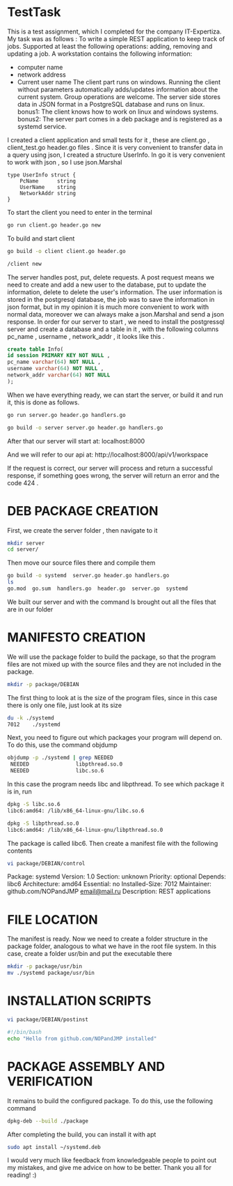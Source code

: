 # TestTask
This is a test assignment, which I completed for the company IT-Expertiza. My task was as follows : 
To write a simple REST application to keep track of jobs.
Supported at least the following operations: adding, removing and updating a job.
A workstation contains the following information:
   - computer name
   - network address
   - Current user name
The client part runs on windows. Running the client without parameters automatically adds/updates information about the current system. Group operations are welcome.
The server side stores data in JSON format in a PostgreSQL database and runs on linux.
bonus1:
  The client knows how to work on linux and windows systems.
bonus2:
  The server part comes in a deb package and is registered as a systemd service.


I created a client application and small tests for it , these are client.go , client_test.go header.go files . 
Since it is very convenient to transfer data in a query using json, I created a structure UserInfo. In go it is very convenient to work with json , so I use json.Marshal
```Golang
type UserInfo struct {
	PcName      string
	UserName    string
	NetworkAddr string
}
```
To start the client you need to enter in the terminal
```bash
go run client.go header.go new
```
To build and start client
```bash
go build -o client client.go header.go

/client new
```

The server handles post, put, delete requests.
A post request means we need to create and add a new user to the database, put to update the information, delete to delete the user's information. 
The user information is stored in the postgresql database, the job was to save the information in json format, but in my opinion it is much more convenient to work with normal data, moreover we can always make a json.Marshal and send a json response. 
In order for our server to start , we need to install the postgressql server and create a database and a table in it ,
with the following columns pc_name , username , network_addr , it looks like this .
```sql
create table Info(
id session PRIMARY KEY NOT NULL , 
pc_name varchar(64) NOT NULL , 
username varchar(64) NOT NULL , 
network_addr varchar(64) NOT NULL
);
```

When we have everything ready, we can start the server, or build it and run it, this is done as follows. 
```bash
go run server.go header.go handlers.go 

go build -o server server.go header.go handlers.go
```
After that our server will start at: localhost:8000

And we will refer to our api at: http://localhost:8000/api/v1/workspace 

If the request is correct, our server will process and return a successful response, if something goes wrong, the server will return an error and the code 424 . 

# DEB PACKAGE CREATION

First, we create the server folder , then navigate to it 
```bash
mkdir server
cd server/
```
Then move our source files there and compile them 
```bash
go build -o systemd  server.go header.go handlers.go
ls 
go.mod  go.sum  handlers.go  header.go  server.go  systemd
```
We built our server and with the command ls brought out all the files that are in our folder

# MANIFESTO CREATION


We will use the package folder to build the package, so that the program files are not mixed up with the source files and they are not included in the package.

```bash
mkdir -p package/DEBIAN
```

The first thing to look at is the size of the program files, since in this case there is only one file, just look at its size
```bash
du -k ./systemd 
7012	./systemd
```
 Next, you need to figure out which packages your program will depend on. To do this, use the command objdump
 ```bash
 objdump -p ./systemd | grep NEEDED
  NEEDED               libpthread.so.0
  NEEDED               libc.so.6
 ```
 In this case the program needs libc and libpthread. To see which package it is in, run
 ```bash
 dpkg -S libc.so.6
libc6:amd64: /lib/x86_64-linux-gnu/libc.so.6

dpkg -S libpthread.so.0
libc6:amd64: /lib/x86_64-linux-gnu/libpthread.so.0
```

The package is called libc6. Then create a manifest file with the following contents
```bash
vi package/DEBIAN/control
```
Package: systemd
Version: 1.0
Section: unknown
Priority: optional
Depends: libc6
Architecture: amd64
Essential: no
Installed-Size: 7012
Maintainer: github.com/NOPandJMP <email@mail.ru>
Description: REST applications 

# FILE LOCATION

The manifest is ready. Now we need to create a folder structure in the package folder, analogous to what we have in the root file system. In this case, create a folder usr/bin and put the executable there
```bash
mkdir -p package/usr/bin
mv ./systemd package/usr/bin
```

# INSTALLATION SCRIPTS
 
 ```bash
 vi package/DEBIAN/postinst
 
 #!/bin/bash
echo "Hello from github.com/NOPandJMP installed"
```

# PACKAGE ASSEMBLY AND VERIFICATION
 
 It remains to build the configured package. To do this, use the following command

```bash
dpkg-deb --build ./package
```
After completing the build, you can install it with apt
```bash
sudo apt install ~/systemd.deb
```


I would very much like feedback from knowledgeable people to point out my mistakes, and give me advice on how to be better. Thank you all for reading! :) 
